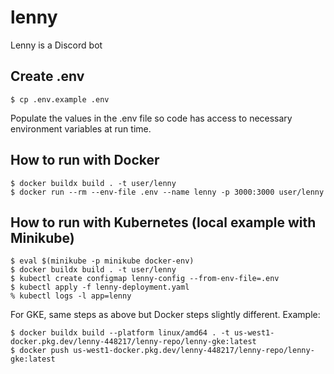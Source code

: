 # lenny
Lenny is a Discord bot

## Create .env
```
$ cp .env.example .env
```

Populate the values in the .env file so code has access to necessary environment variables at run time.

## How to run with Docker
```
$ docker buildx build . -t user/lenny
$ docker run --rm --env-file .env --name lenny -p 3000:3000 user/lenny
```

## How to run with Kubernetes (local example with Minikube)
```
$ eval $(minikube -p minikube docker-env)
$ docker buildx build . -t user/lenny
$ kubectl create configmap lenny-config --from-env-file=.env
$ kubectl apply -f lenny-deployment.yaml
% kubectl logs -l app=lenny
```

For GKE, same steps as above but Docker steps slightly different. Example:
```
$ docker buildx build --platform linux/amd64 . -t us-west1-docker.pkg.dev/lenny-448217/lenny-repo/lenny-gke:latest
$ docker push us-west1-docker.pkg.dev/lenny-448217/lenny-repo/lenny-gke:latest
```
